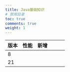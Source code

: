 ```yaml
---
title: Java基础知识
# 禁用目录
toc: true
comments: true
weight: 1
---
```



| 版本 | 性能 | 新增 |   |   |   |
|----|----|----|---|---|---|
| 8  |    |    |   |   |   |
| 21 |    |    |   |   |   |

